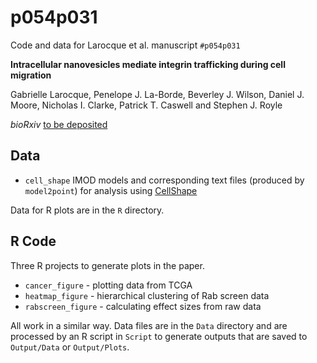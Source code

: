 # p054p031
Code and data for Larocque et al. manuscript `#p054p031`

**Intracellular nanovesicles mediate integrin trafficking during cell migration**

Gabrielle Larocque, Penelope J. La-Borde, Beverley J. Wilson, Daniel J. Moore, Nicholas I. Clarke, Patrick T. Caswell and Stephen J. Royle

*bioRxiv* [to be deposited](https://doi.org/10.1101/X)

## Data

-  `cell_shape` IMOD models and corresponding text files (produced by `model2point`) for analysis using [CellShape](https://doi.org/10.5281/zenodo.3931238)

Data for R plots are in the `R` directory.



## R Code

Three R projects to generate plots in the paper.

- `cancer_figure` - plotting data from TCGA
- `heatmap_figure` - hierarchical clustering of Rab screen data
- `rabscreen_figure` - calculating effect sizes from raw data

All work in a similar way. Data files are in the `Data` directory and are processed by an R script in `Script` to generate outputs that are saved to `Output/Data` or `Output/Plots`.